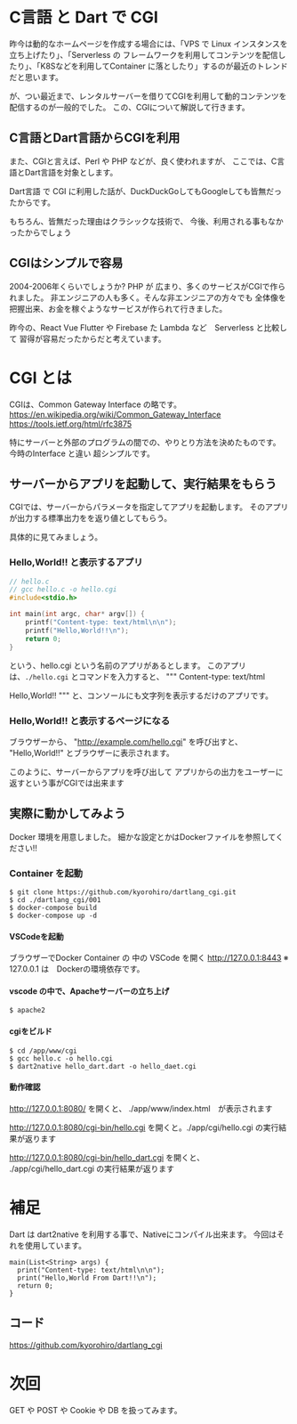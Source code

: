 # C言語 と Dart で CGI

昨今は動的なホームページを作成する場合には、「VPS で Linux インスタンスを立ち上げたり」、「Serverless の フレームワークを利用してコンテンツを配信したり」、「K8Sなどを利用してContainer に落としたり」するのが最近のトレンドだと思います。

が、つい最近まで、レンタルサーバーを借りてCGIを利用して動的コンテンツを配信するのが一般的でした。
この、CGIについて解説して行きます。

## C言語とDart言語からCGIを利用

また、CGIと言えば、Perl や PHP などが、良く使われますが、
ここでは、C言語とDart言語を対象とします。

Dart言語 で CGI に利用した話が、DuckDuckGoしてもGoogleしても皆無だったからです。

もちろん、皆無だった理由はクラシックな技術で、
今後、利用される事もなかったからでしょう

## CGIはシンプルで容易

2004-2006年くらいでしょうか? PHP が 広まり、多くのサービスがCGIで作られました。
非エンジニアの人も多く。そんな非エンジニアの方々でも
全体像を把握出来、お金を稼ぐようなサービスが作られて行きました。

昨今の、React Vue Flutter や Firebase た Lambda など　Serverless と比較して
習得が容易だったからだと考えています。


# CGI とは

CGIは、Common Gateway Interface の略です。
https://en.wikipedia.org/wiki/Common_Gateway_Interface
https://tools.ietf.org/html/rfc3875

特にサーバーと外部のプログラムの間での、やりとり方法を決めたものです。
今時のInterface と違い 超シンプルです。


## サーバーからアプリを起動して、実行結果をもらう

CGIでは、サーバーからパラメータを指定してアプリを起動します。
そのアプリが出力する標準出力をを返り値としてもらう。

具体的に見てみましょう。



### Hello,World!! と表示するアプリ
```:hello.c
// hello.c
// gcc hello.c -o hello.cgi
#include<stdio.h>

int main(int argc, char* argv[]) {
    printf("Content-type: text/html\n\n");
    printf("Hello,World!!\n");
    return 0;
}

```

という、hello.cgi という名前のアプリがあるとします。
このアプリは、`./hello.cgi`  とコマンドを入力すると、
"""
Content-type: text/html

Hello,World!!
"""
と、コンソールにも文字列を表示するだけのアプリです。

### Hello,World!! と表示するページになる

ブラウザーから、 "http://example.com/hello.cgi" を呼び出すと、
"Hello,World!!" とブラウザーに表示されます。

このように、サーバーからアプリを呼び出して
アプリからの出力をユーザーに返すという事がCGIでは出来ます

## 実際に動かしてみよう

Docker 環境を用意しました。
細かな設定とかはDockerファイルを参照してください!!


### Container を起動
```
$ git clone https://github.com/kyorohiro/dartlang_cgi.git
$ cd ./dartlang_cgi/001
$ docker-compose build
$ docker-compose up -d
```

#### VSCodeを起動

ブラウザーでDocker Container の 中の VSCode を開く
http://127.0.0.1:8443 
※ 127.0.0.1 は　Dockerの環境依存です。


#### vscode の中で、Apacheサーバーの立ち上げ

```
$ apache2
```


#### cgiをビルド

```
$ cd /app/www/cgi
$ gcc hello.c -o hello.cgi
$ dart2native hello_dart.dart -o hello_daet.cgi
```

#### 動作確認

http://127.0.0.1:8080/ を開くと、 ./app/www/index.html　が表示されます

http://127.0.0.1:8080/cgi-bin/hello.cgi を開くと。./app/cgi/hello.cgi の実行結果が返ります

http://127.0.0.1:8080/cgi-bin/hello_dart.cgi を開くと、 ./app/cgi/hello_dart.cgi の実行結果が返ります


# 補足
Dart は dart2native を利用する事で、Nativeにコンパイル出来ます。
今回はそれを使用しています。

```
main(List<String> args) {
  print("Content-type: text/html\n\n");
  print("Hello,World From Dart!!\n");
  return 0;
}
```

## コード
https://github.com/kyorohiro/dartlang_cgi


# 次回

GET や POST や Cookie や
DB を扱ってみます。
